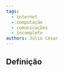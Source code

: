 ```yaml
---
tags:
  - internet
  - computação
  - comunicações
  - incompleto
authors: Júlio César
---
```

## Definição
